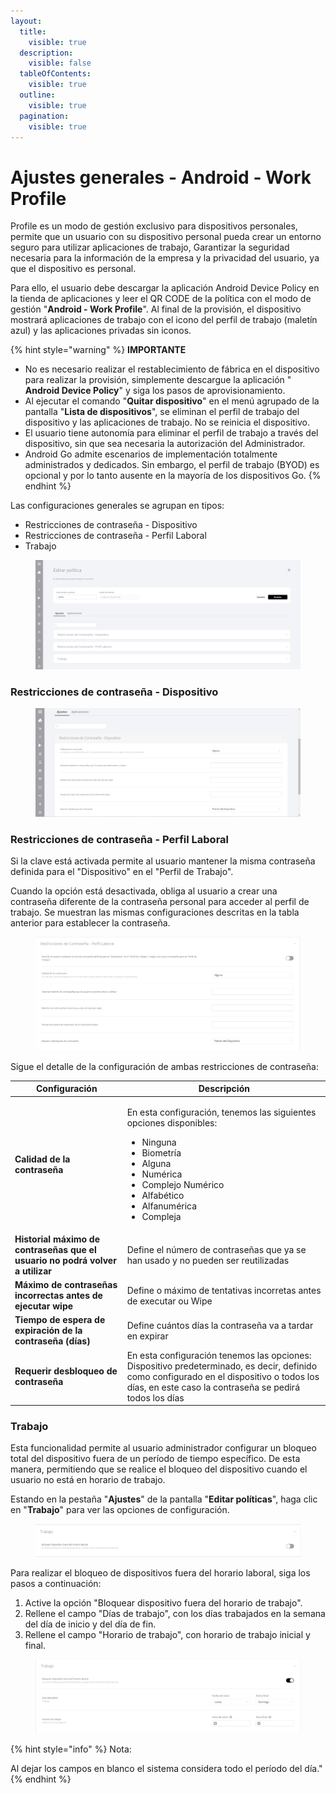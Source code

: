 ```yaml
---
layout:
  title:
    visible: true
  description:
    visible: false
  tableOfContents:
    visible: true
  outline:
    visible: true
  pagination:
    visible: true
---
```


# Ajustes generales - Android - Work Profile

Profile es un modo de gestión exclusivo para dispositivos personales, permite que un usuario con su dispositivo personal pueda crear un entorno seguro para utilizar aplicaciones de trabajo, Garantizar la seguridad necesaria para la información de la empresa y la privacidad del usuario, ya que el dispositivo es personal.

Para ello, el usuario debe descargar la aplicación Android Device Policy en la tienda de aplicaciones y leer el QR CODE de la política con el modo de gestión "**Android - Work Profile**". Al final de la provisión, el dispositivo mostrará aplicaciones de trabajo con el icono del perfil de trabajo (maletín azul) y las aplicaciones privadas sin iconos.

{% hint style="warning" %}
**IMPORTANTE**

* No es necesario realizar el restablecimiento de fábrica en el dispositivo para realizar la provisión, simplemente descargue la aplicación " **Android Device Policy**" y siga los pasos de aprovisionamiento.
* Al ejecutar el comando "**Quitar dispositivo**" en el menú agrupado de la pantalla "**Lista de dispositivos**", se eliminan el perfil de trabajo del dispositivo y las aplicaciones de trabajo. No se reinicia el dispositivo.
* El usuario tiene autonomía para eliminar el perfil de trabajo a través del dispositivo, sin que sea necesaria la autorización del Administrador.
* Android Go admite escenarios de implementación totalmente administrados y dedicados. Sin embargo, el perfil de trabajo (BYOD) es opcional y por lo tanto ausente en la mayoría de los dispositivos Go.
{% endhint %}

Las configuraciones generales se agrupan en tipos:

* Restricciones de contraseña - Dispositivo
* Restricciones de contraseña - Perfil Laboral
* Trabajo

<figure><img src="../../../.gitbook/assets/image.png" alt=""><figcaption></figcaption></figure>

### Restricciones de contraseña - Dispositivo

<figure><img src="../../../.gitbook/assets/image (1).png" alt=""><figcaption></figcaption></figure>

### Restricciones de contraseña - Perfil Laboral

Si la clave está activada permite al usuario mantener la misma contraseña definida para el "Dispositivo" en el "Perfil de Trabajo".

Cuando la opción está desactivada, obliga al usuario a crear una contraseña diferente de la contraseña personal para acceder al perfil de trabajo. Se muestran las mismas configuraciones descritas en la tabla anterior para establecer la contraseña.

<figure><img src="../../../.gitbook/assets/image (2).png" alt=""><figcaption></figcaption></figure>

Sigue el detalle de la configuración de ambas restricciones de contraseña:

| Configuración                                                                 | Descripción                                                                                                                                                                                                                                     |
| ----------------------------------------------------------------------------- | ----------------------------------------------------------------------------------------------------------------------------------------------------------------------------------------------------------------------------------------------- |
| **Calidad de la contraseña**                                                  | <p></p><p>En esta configuración, tenemos las siguientes opciones disponibles:</p><ul><li>Ninguna</li><li>Biometría</li><li>Alguna</li><li>Numérica</li><li>Complejo Numérico</li><li>Alfabético</li><li>Alfanumérica</li><li>Compleja</li></ul> |
| **Historial máximo de contraseñas que el usuario no podrá volver a utilizar** | Define el número de contraseñas que ya se han usado y no pueden ser reutilizadas                                                                                                                                                                |
| **Máximo de contraseñas incorrectas antes de ejecutar wipe**                  | Define o máximo de tentativas incorretas antes de executar ou Wipe                                                                                                                                                                              |
| **Tiempo de espera de expiración de la contraseña (días)**                    | Define cuántos días la contraseña va a tardar en expirar                                                                                                                                                                                        |
| **Requerir desbloqueo de contraseña**                                         | En esta configuración tenemos las opciones: Dispositivo predeterminado, es decir, definido como configurado en el dispositivo o todos los días, en este caso la contraseña se pedirá todos los días                                             |

### Trabajo

Esta funcionalidad permite al usuario administrador configurar un bloqueo total del dispositivo fuera de un período de tiempo específico. De esta manera, permitiendo que se realice el bloqueo del dispositivo cuando el usuario no está en horario de trabajo.

Estando en la pestaña "**Ajustes**" de la pantalla "**Editar políticas**", haga clic en "**Trabajo**" para ver las opciones de configuración.

<figure><img src="../../../.gitbook/assets/image (3).png" alt=""><figcaption></figcaption></figure>

Para realizar el bloqueo de dispositivos fuera del horario laboral, siga los pasos a continuación:

1. Active la opción "Bloquear dispositivo fuera del horario de trabajo".
2. Rellene el campo "Días de trabajo", con los días trabajados en la semana del día de inicio y del día de fin.
3. Rellene el campo "Horario de trabajo", con horario de trabajo inicial y final.

<figure><img src="../../../.gitbook/assets/image (4).png" alt=""><figcaption></figcaption></figure>

{% hint style="info" %}
Nota:&#x20;

Al dejar los campos en blanco el sistema considera todo el período del día."
{% endhint %}
